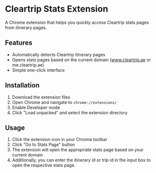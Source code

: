 # Cleartrip Stats Extension

A Chrome extension that helps you quickly access Cleartrip stats pages from itinerary pages.

## Features
- Automatically detects Cleartrip itinerary pages
- Opens stats pages based on the current domain (www.cleartrip.ae or me.cleartrip.ae)
- Simple one-click interface

## Installation
1. Download the extension files
2. Open Chrome and navigate to `chrome://extensions/`
3. Enable Developer mode
4. Click "Load unpacked" and select the extension directory

## Usage
1. Click the extension icon in your Chrome toolbar
2. Click "Go to Stats Page" button
3. The extension will open the appropriate stats page based on your current domain
4. Additionally, you can enter the itinerary id or trip id in the input box to open the respective stats page.
